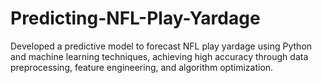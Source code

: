 # Predicting-NFL-Play-Yardage
Developed a predictive model to forecast NFL play yardage using Python and machine learning techniques, achieving high accuracy through data preprocessing, feature engineering, and algorithm optimization.
